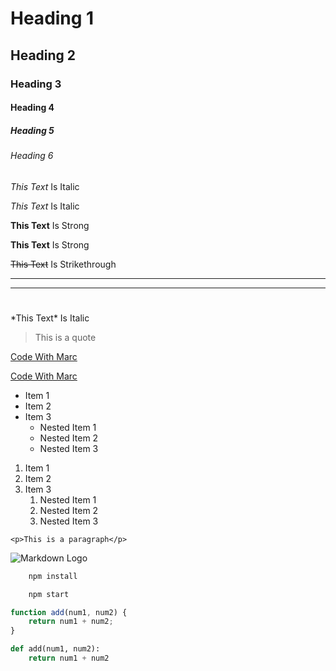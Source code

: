 <!-- Headings -->

# Heading 1

## Heading 2

### Heading 3

#### Heading 4

##### Heading 5

###### Heading 6

<!-- Italics -->

_This Text_ Is Italic

_This Text_ Is Italic

<!-- Strong -->

**This Text** Is Strong

**This Text** Is Strong

<!-- Strikethrough -->

~~This Text~~ Is Strikethrough

<!-- Horizontal Rule -->

---

---

#

<!-- Escape Char -->

\*This Text\* Is Italic

<!-- Blockquote -->

> This is a quote

<!-- Likns -->

[Code With Marc](https://www.codewithmarc.com)

[Code With Marc](https://www.codewithmarc.com "A title")

<!-- Unordered List -->

- Item 1
- Item 2
- Item 3
  - Nested Item 1
  - Nested Item 2
  - Nested Item 3

<!-- Ordered List -->

1. Item 1
2. Item 2
3. Item 3
   1. Nested Item 1
   2. Nested Item 2
   3. Nested Item 3

<!-- Inline Code Block -->

`<p>This is a paragraph</p>`

<!-- Image -->

![Markdown Logo](https://markdown-here.com/img/icon256.png)

<!-- GitHub -->

```bash
    npm install

    npm start
```

```javascript
function add(num1, num2) {
	return num1 + num2;
}
```

```python
def add(num1, num2):
    return num1 + num2
```
